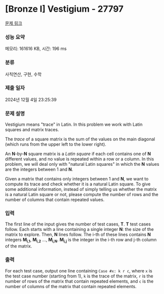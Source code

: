 # [Bronze I] Vestigium - 27797 

[문제 링크](https://www.acmicpc.net/problem/27797) 

### 성능 요약

메모리: 161616 KB, 시간: 196 ms

### 분류

사칙연산, 구현, 수학

### 제출 일자

2024년 12월 4일 23:25:39

### 문제 설명

<p style="user-select: auto !important;">Vestigium means "trace" in Latin. In this problem we work with Latin squares and matrix traces.</p>

<p style="user-select: auto !important;">The <i style="user-select: auto !important;">trace</i> of a square matrix is the sum of the values on the main diagonal (which runs from the upper left to the lower right).</p>

<p style="user-select: auto !important;">An <b style="user-select: auto !important;">N</b>-by-<b style="user-select: auto !important;">N</b> square matrix is a <i style="user-select: auto !important;">Latin square</i> if each cell contains one of <b style="user-select: auto !important;">N</b> different values, and no value is repeated within a row or a column. In this problem, we will deal only with "natural Latin squares" in which the <b style="user-select: auto !important;">N</b> values are the integers between 1 and <b style="user-select: auto !important;">N</b>.</p>

<p style="user-select: auto !important;">Given a matrix that contains only integers between 1 and <b style="user-select: auto !important;">N</b>, we want to compute its trace and check whether it is a natural Latin square. To give some additional information, instead of simply telling us whether the matrix is a natural Latin square or not, please compute the number of rows and the number of columns that contain repeated values.</p>

### 입력 

 <p style="user-select: auto !important;">The first line of the input gives the number of test cases, <b style="user-select: auto !important;">T</b>. <b style="user-select: auto !important;">T</b> test cases follow. Each starts with a line containing a single integer <b style="user-select: auto !important;">N</b>: the size of the matrix to explore. Then, <b style="user-select: auto !important;">N</b> lines follow. The i-th of these lines contains <b style="user-select: auto !important;">N</b> integers <b style="user-select: auto !important;">M<sub style="user-select: auto !important;">i,1</sub></b>, <b style="user-select: auto !important;">M<sub style="user-select: auto !important;">i,2</sub></b> ..., <b style="user-select: auto !important;">M<sub style="user-select: auto !important;">i,N</sub></b>. <b style="user-select: auto !important;">M<sub style="user-select: auto !important;">i,j</sub></b> is the integer in the i-th row and j-th column of the matrix.</p>

### 출력 

 <p style="user-select: auto !important;">For each test case, output one line containing <code style="user-select: auto !important;">Case #x: k r c</code>, where <code style="user-select: auto !important;">x</code> is the test case number (starting from 1), <code style="user-select: auto !important;">k</code> is the trace of the matrix, <code style="user-select: auto !important;">r</code> is the number of rows of the matrix that contain repeated elements, and <code style="user-select: auto !important;">c</code> is the number of columns of the matrix that contain repeated elements.</p>

